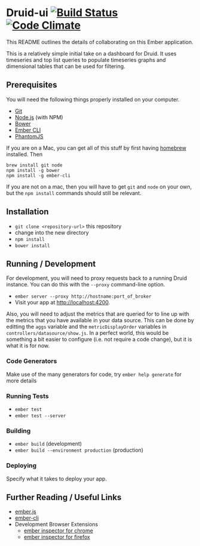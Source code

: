 # Druid-ui [![Build Status](https://travis-ci.org/yahoo/druid-dashboard.svg?branch=master)](https://travis-ci.org/yahoo/druid-dashboard) [![Code Climate](https://codeclimate.com/github/yahoo/druid-dashboard/badges/gpa.svg)](https://codeclimate.com/github/yahoo/druid-dashboard)

This README outlines the details of collaborating on this Ember application.

This is a relatively simple initial take on a dashboard for Druid.  It uses timeseries and top list queries to 
populate timeseries graphs and dimensional tables that can be used for filtering.

## Prerequisites

You will need the following things properly installed on your computer.

* [Git](http://git-scm.com/)
* [Node.js](http://nodejs.org/) (with NPM)
* [Bower](http://bower.io/)
* [Ember CLI](http://www.ember-cli.com/)
* [PhantomJS](http://phantomjs.org/)

If you are on a Mac, you can get all of this stuff by first having [homebrew](http://brew.sh/) installed.  Then
 
 ```
 brew install git node
 npm install -g bower
 npm install -g ember-cli
 ```
 
 If you are not on a mac, then you will have to get `git` and `node` on your own, but the `npm install` commands 
 should still be relevant. 

## Installation

* `git clone <repository-url>` this repository
* change into the new directory
* `npm install`
* `bower install`

## Running / Development

For development, you will need to proxy requests back to a running Druid instance.  You can do this with the `--proxy`
command-line option.

* `ember server --proxy http://hostname:port_of_broker`
* Visit your app at [http://localhost:4200](http://localhost:4200).

Also, you will need to adjust the metrics that are queried for to line up with the metrics that you have available
in your data source.  This can be done by editting the `aggs` variable and the `metricDisplayOrder` variables in
`controllers/datasource/show.js`.  In a perfect world, this would be something a bit easier to configure (i.e. not
require a code change), but it is what it is for now.

### Code Generators

Make use of the many generators for code, try `ember help generate` for more details

### Running Tests

* `ember test`
* `ember test --server`

### Building

* `ember build` (development)
* `ember build --environment production` (production)

### Deploying

Specify what it takes to deploy your app.

## Further Reading / Useful Links

* [ember.js](http://emberjs.com/)
* [ember-cli](http://www.ember-cli.com/)
* Development Browser Extensions
  * [ember inspector for chrome](https://chrome.google.com/webstore/detail/ember-inspector/bmdblncegkenkacieihfhpjfppoconhi)
  * [ember inspector for firefox](https://addons.mozilla.org/en-US/firefox/addon/ember-inspector/)

